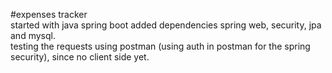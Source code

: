 #expenses tracker
<br>
started with java spring boot added dependencies spring web, security, jpa and mysql.
<br>
testing the requests using postman (using auth in postman for the spring security), since no client side yet.
